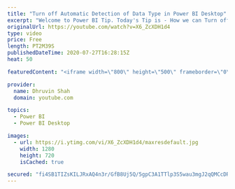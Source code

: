 ```yaml
---
title: "Turn off Automatic Detection of Data Type in Power BI Desktop"
excerpt: "Welcome to Power BI Tip. Today's Tip is - How we can Turn off Automatic Detection of Power BI Datatypes.  Please go through video for detail information. #PowerBI #PowerBIDesktop #PowerBITip"
originalUrl: https://youtube.com/watch?v=X6_ZcXDH1d4
type: video
price: Free
length: PT2M39S
publishedDateTime: 2020-07-27T16:28:15Z
heat: 50

featuredContent: "<iframe width=\"800\" height=\"500\" frameborder=\"0\" src=\"https://www.youtube.com/embed/X6_ZcXDH1d4\" allow=\"accelerometer; autoplay; encrypted-media; gyroscope; picture-in-picture\" allowfullscreen></iframe>"

provider:
  name: Dhruvin Shah
  domain: youtube.com

topics:
  - Power BI
  - Power BI Desktop

images:
  - url: https://i.ytimg.com/vi/X6_ZcXDH1d4/maxresdefault.jpg
    width: 1280
    height: 720
    isCached: true

secured: "fi4SB1TIZsKILJRxAQ4n3r/GfB8Uj5Q/5gpC3A1TTlp3S5wau3mgJ2qQMCcDRRovrX6mpx4BGR2d6begEGpGdRYA4wHTUesuR/wxY25/tgh4eytvJcrRO0jTtim5cGHvpeZ0rreVLBHrIKKAPWwWcrWLtblu11GxkoPVuPQtMcoMYXS1ulygv3JoKDcZNd0JTGvxOh7jI2U8fbcfvTxzFb2Onv2HVxrTHQV6X0L85UEXSAabP9vi52SnqgRtN8S525TCahAxt2DJcDyTZX4dSdU/8qz+lphi3gYS8c5dveXspqITxpv4KNOmHexAN815VO545UDJG9NtfZ5MXnLOTQENaC/MJ1BY2ShVb8kNrLJqpp76cxyH56USgnQ9+g2DZtnNDVD4G2Jc1uToeRYvKorC2CiFByQIKRm4sU01SMw=;yiUGQ+/khrQiOJF78tbS7A=="
---
```


